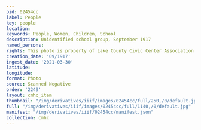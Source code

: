 ```yaml
---
pid: 02454cc
label: People
key: people
location: 
keywords: People, Women, Children, School
description: Unidentified school group, September 1917
named_persons: 
rights: This photo is property of Lake County Civic Center Association.
creation_date: '09/1917'
ingest_date: '2021-03-30'
latitude: 
longitude: 
format: Photo
source: Scanned Negative
order: '2249'
layout: cmhc_item
thumbnail: "/img/derivatives/iiif/images/02454cc/full/250,/0/default.jpg"
full: "/img/derivatives/iiif/images/02454cc/full/1140,/0/default.jpg"
manifest: "/img/derivatives/iiif/02454cc/manifest.json"
collection: cmhc
---
```

